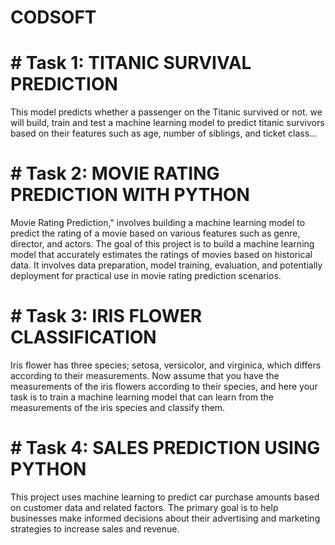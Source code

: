 # CODSOFT
# # Task 1: TITANIC SURVIVAL PREDICTION
This model predicts whether a
passenger on the Titanic survived or not. we will build, train and test a machine learning model to predict titanic survivors based on their features such as age, number of siblings, and ticket class... 
# # Task 2: MOVIE RATING PREDICTION WITH PYTHON
Movie Rating Prediction," involves building a machine learning model to predict the rating of a movie based on various features such as genre, director, and actors. The goal of this project is to build a machine learning model that accurately estimates the ratings of movies based on historical data. It involves data preparation, model training, evaluation, and potentially deployment for practical use in movie rating prediction scenarios.
# # Task 3: IRIS FLOWER CLASSIFICATION
Iris flower has three species; setosa, versicolor, and virginica, which differs according to their measurements. Now assume that you have the measurements of the iris flowers according to their species, and here your task is to train a machine learning model that can learn from the measurements of the iris species and classify them.
# # Task 4: SALES PREDICTION USING PYTHON
This project uses machine learning to predict car purchase amounts based on customer data and related factors. The primary goal is to help businesses make informed decisions about their advertising and marketing strategies to increase sales and revenue.
